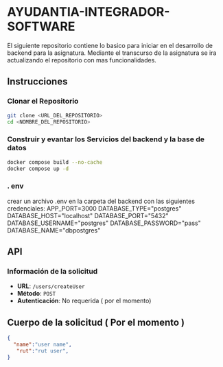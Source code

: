 # AYUDANTIA-INTEGRADOR-SOFTWARE
El siguiente repositorio contiene lo basico para iniciar en el desarrollo de backend para la asignatura.
Mediante el transcurso de la asignatura se ira actualizando el repositorio con mas funcionalidades.

## Instrucciones
### Clonar el Repositorio

```bash
git clone <URL_DEL_REPOSITORIO>
cd <NOMBRE_DEL_REPOSITORIO>
```
### Construir y evantar los Servicios del backend y la base de datos

```bash
docker compose build --no-cache
docker compose up -d
```

### . env
crear un archivo .env en la carpeta del backend con las siguientes credenciales:
APP_PORT=3000
DATABASE_TYPE="postgres"
DATABASE_HOST="localhost"
DATABASE_PORT="5432"
DATABASE_USERNAME="postgres"
DATABASE_PASSWORD="pass"
DATABASE_NAME="dbpostgres"



## API 

### Información de la solicitud
- **URL**: `/users/createUser`
- **Método**: `POST`
- **Autenticación**: No requerida ( por el momento)
## Cuerpo de la solicitud ( Por el momento )
```json
{
  "name":"user name",
   "rut":"rut user",
}
